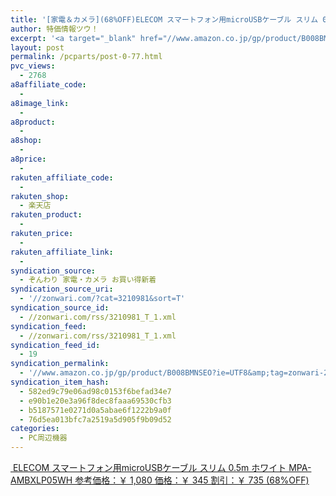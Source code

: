 ```yaml
---
title: '[家電＆カメラ](68%OFF)ELECOM スマートフォン用microUSBケーブル スリム 0.5m ホワイト MPA-AMBXLP05WH ￥345'
author: 特価情報ツウ！
excerpt: '<a target="_blank" href="//www.amazon.co.jp/gp/product/B008BMNSEO?ie=UTF8&amp;tag=zonwari-22&amp;linkCode=as2&amp;camp=247&amp;creative=7399&amp;creativeASIN=B008BMNSEO"><img src="//ecx.images-amazon.com/images/I/31lAbiDG9JL._SL100_.jpg"><br>ELECOM &#12473;&#12510;&#12540;&#12488;&#12501;&#12457;&#12531;&#29992;microUSB&#12465;&#12540;&#12502;&#12523; &#12473;&#12522;&#12512; 0.5m &#12507;&#12527;&#12452;&#12488; MPA-AMBXLP05WH<br>&#21442;&#32771;&#20385;&#26684;&#65306;&#65509; 1,080<br>&#20385;&#26684;&#65306;&#65509; 345<br>&#21106;&#24341;&#65306;&#65509; 735 (68%OFF)</a>'
layout: post
permalink: /pcparts/post-0-77.html
pvc_views:
  - 2768
a8affiliate_code:
  -
a8image_link:
  -
a8product:
  -
a8shop:
  -
a8price:
  -
rakuten_affiliate_code:
  -
rakuten_shop:
  - 楽天店
rakuten_product:
  -
rakuten_price:
  -
rakuten_affiliate_link:
  -
syndication_source:
  - ぞんわり 家電・カメラ お買い得新着
syndication_source_uri:
  - '//zonwari.com/?cat=3210981&sort=T'
syndication_source_id:
  - //zonwari.com/rss/3210981_T_1.xml
syndication_feed:
  - //zonwari.com/rss/3210981_T_1.xml
syndication_feed_id:
  - 19
syndication_permalink:
  - '//www.amazon.co.jp/gp/product/B008BMNSEO?ie=UTF8&amp;tag=zonwari-22&amp;linkCode=as2&amp;camp=247&amp;creative=7399&amp;creativeASIN=B008BMNSEO'
syndication_item_hash:
  - 582ed9c79e06ad98c0153f6befad34e7
  - e90b1e20e3a96f8dec8faaa69530cfb3
  - b5187571e0271d0a5abae6f1222b9a0f
  - 76d5ea013bfc7a2519a5d905f9b09d52
categories:
  - PC周辺機器
---
```

[<img src='//i1.wp.com/ecx.images-amazon.com/images/I/31lAbiDG9JL._SL150_.jpg?w=546' title="" alt="" data-recalc-dims="1" />
ELECOM スマートフォン用microUSBケーブル スリム 0.5m ホワイト MPA-AMBXLP05WH
参考価格：￥ 1,080
価格：￥ 345
割引：￥ 735 (68%OFF)][1]

 [1]: //www.amazon.co.jp/gp/product/B008BMNSEO?ie=UTF8&#038;tag=tokkajohotsu-22&#038;linkCode=as2&#038;camp=247&#038;creative=7399&#038;creativeASIN=B008BMNSEO